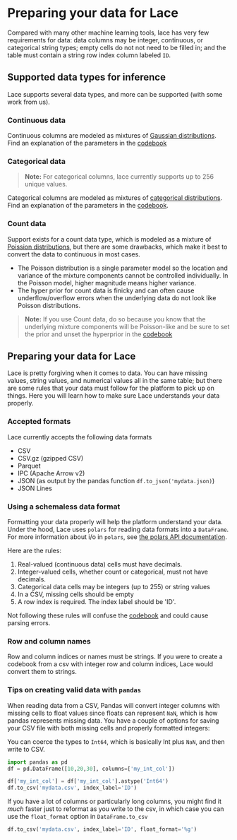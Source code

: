 # Preparing your data for Lace

Compared with many other machine learning tools, lace has very few requirements
for data: data columns may be integer, continuous, or categorical string types;
empty cells do not not need to be filled in; and the table must contain a
string row index column labeled `ID`.

## Supported data types for inference

Lace supports several data types, and more can be supported (with some work
from us).

### Continuous data

Continuous columns are modeled as mixtures of [Gaussian
distributions](https://en.wikipedia.org/wiki/Normal_distribution). Find an
explanation of the parameters in the [codebook](/codebook-ref.md#continuous)

### Categorical data

> **Note:** For categorical columns, lace currently supports up to 256
> unique values.

Categorical columns are modeled as mixtures of [categorical
distributions](https://en.wikipedia.org/wiki/Categorical_distribution). Find an
explanation of the parameters in the [codebook](/codebook-ref.md#categorical). 

### Count data

Support exists for a count data type, which is modeled as a mixture of
[Poission distributions](https://en.wikipedia.org/wiki/Poisson_distribution),
but there are some drawbacks, which make it best to convert the data to
continuous in most cases.

- The Poisson distribution is a single parameter model so the location and
    variance of the mixture components cannot be controlled individually. In
    the Poisson model, higher magnitude means higher variance.
- The hyper prior for count data is finicky and can often cause
    underflow/overflow errors when the underlying data do not look
    like Poisson distributions.

> **Note:** If you use Count data, do so because you know that the underlying
> mixture components will be Poisson-like and be sure to set the prior and
> unset the hyperprior in the [codebook](/codebook-ref.md)

## Preparing your data for Lace

Lace is pretty forgiving when it comes to data. You can have missing values,
string values, and numerical values all in the same table; but there are some
rules that your data must follow for the platform to pick up on things. Here
you will learn how to make sure Lace understands your data properly.

### Accepted formats

Lace currently accepts the following data formats

- CSV
- CSV.gz (gzipped CSV)
- Parquet
- IPC (Apache Arrow v2)
- JSON (as output by the pandas function `df.to_json('mydata.json)`)
- JSON Lines

### Using a schemaless data format

Formatting your data properly will help the platform understand your data.
Under the hood, Lace uses `polars` for reading data formats into a `DataFrame`.
For more information about i/o in `polars`, see [the polars API
documentation](https://pola-rs.github.io/polars/py-polars/html/reference/io.html).

Here are the rules:

1. Real-valued (continuous data) cells must have decimals.
2. Integer-valued cells, whether count or categorical, must not have decimals.
3. Categorical data cells may be integers (up to 255) or string values
4. In a CSV, missing cells should be empty
5. A row index is required. The index label should be 'ID'.

Not following these rules will confuse the [codebook](/basics/codebook) and
could cause parsing errors.

### Row and column names

Row and column indices or names must be strings. If you were to create a
codebook from a csv with integer row and column indices, Lace would convert
them to strings.

### Tips on creating valid data with `pandas`

When reading data from a CSV, Pandas will convert integer columns with missing
cells to float values since floats can represent `NaN`, which is how pandas
represents missing data. You have a couple of options for saving your CSV file
with both missing cells and properly formatted integers:

You can coerce the types to `Int64`, which is basically Int plus `NaN`, and
then write to CSV.

```python
import pandas as pd
df = pd.DataFrame([10,20,30], columns=['my_int_col'])

df['my_int_col'] = df['my_int_col'].astype('Int64')
df.to_csv('mydata.csv', index_label='ID')
```

If you have a lot of columns or particularly long columns, you might find it
_much_ faster just to reformat as you write to the csv, in which case you can
use the `float_format` option in `DataFrame.to_csv`

```python
df.to_csv('mydata.csv', index_label='ID', float_format='%g')
```

